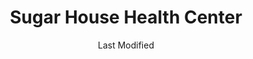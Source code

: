 ---
layout: location-page
date: Last Modified
description: "Local COVID-19 testing is available at Sugar House Health Center in Salt Lake City, Utah, USA."
permalink: "locations/utah/salt-lake-city/sugar-house-health-center/"
tags:
  - locations
  - utah
title: Sugar House Health Center
state: Utah
stateAbbr: UT
hood: "Salt Lake City"
address: "1280 E Stringham Ave"
city: "Salt Lake City"
zip: "84106"
mapUrl: "http://maps.apple.com/?q=Sugar+House+Health+Center&address=1280+E+Stringham+Ave,Salt+Lake+City,Utah,84106"
locationType: Drive-thru
phone: "801-587-0712 or 844-745-9325"
website: "https://healthcare.utah.edu/locations/sugar-house/"
onlineBooking: undefined
closed: undefined
closedUpdate: April 17th, 2020
notes: ""
days: Weekdays
hours: 8AM-6PM
altDays: Weekends
altHours: 10AM-3PM
ctaMessage: Learn more
ctaUrl: "https://healthcare.utah.edu/locations/sugar-house/"
---